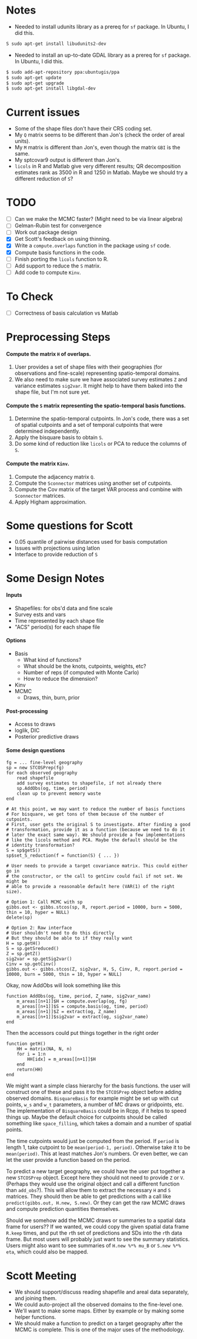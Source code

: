 # Notes
* Needed to install udunits library as a prereq for `sf` package. In Ubuntu, I
did this.
``` bash
S sudo apt-get install libudunits2-dev
```
* Needed to install an up-to-date GDAL library as a prereq for `sf` package.
In Ubuntu, I did this.
``` bash
$ sudo add-apt-repository ppa:ubuntugis/ppa
$ sudo apt-get update
$ sudo apt-get upgrade
$ sudo apt-get install libgdal-dev
```

# Current issues
* Some of the shape files don't have their CRS coding set.
* My `Q` matrix seems to be different than Jon's (check the order of areal units).
* My `M` matrix is different than Jon's, even though the matrix `GBI` is the same.
* My sptcovar9 output is different than Jon's.
* `licols` in R and Matlab give very different results; QR decomposition estimates
  rank as 3500 in R and 1250 in Matlab. Maybe we should try a different reduction
  of `S`?

# TODO
- [ ] Can we make the MCMC faster? (Might need to be via linear algebra)
- [ ] Gelman-Rubin test for convergence
- [ ] Work out package design
- [x] Get Scott's feedback on using thinning.
- [x] Write a `compute.overlaps` function in the package using `sf` code.
- [x] Compute basis functions in the code.
- [ ] Finish porting the `licols` function to R.
- [ ] Add support to reduce the `S` matrix.
- [ ] Add code to compute `Kinv`.

# To Check
- [ ] Correctness of basis calculation vs Matlab

# Preprocessing Steps
#### Compute the matrix `H` of overlaps.
1. User provides a set of shape files with their geographies (for observations
   and fine-scale) representing spatio-temporal domains.
2. We also need to make sure we have associated survey estimates `Z` and
   variance estimates `sig2var`. It might help to have them baked into the
   shape file, but I'm not sure yet.

#### Compute the `S` matrix representing the spatio-temporal basis functions.
1. Determine the spatio-temporal cutpoints. In Jon's code, there was a set
   of spatial cutpoints and a set of temporal cutpoints that were determined
   independently.
2. Apply the bisquare basis to obtain `S`.
3. Do some kind of reduction like `licols` or PCA to reduce the columns
   of `S`.

#### Compute the matrix `Kinv`.
1. Compute the adjacency matrix `Q`.
2. Compute the `Sconnector` matrices using another set of cutpoints.
3. Compute the Cov matrix of the target VAR process and combine with
  `Sconnector` matrices.
4. Apply Higham approximation.

# Some questions for Scott
* 0.05 quantile of pairwise distances used for basis computation
* Issues with projections using latlon
* Interface to provide reduction of `S`

# Some Design Notes

#### Inputs
* Shapefiles: for obs'd data and fine scale
* Survey ests and vars
* Time represented by each shape file
* "ACS" period(s) for each shape file

#### Options
* Basis
    - What kind of functions?
    - What should be the knots, cutpoints, weights, etc?
    - Number of reps (if computed with Monte Carlo)
    - How to reduce the dimension?
* Kinv
* MCMC
    - Draws, thin, burn, prior

#### Post-processing
* Access to draws
* loglik, DIC
* Posterior predictive draws

#### Some design questions

```
fg = ... fine-level geography
sp = new STCOSPrep(fg)
for each observed geography
	read shapefile
	add survey estimates to shapefile, if not already there
	sp.AddObs(og, time, period)
	clean up to prevent memory waste
end

# At this point, we may want to reduce the number of basis functions
# For bisquare, we get tons of them because of the number of cutpoints.
# First, user gets the original S to investigate. After finding a good
# transformation, provide it as a function (because we need to do it
# later the exact same way). We should provide a few implementations
# like the licols method and PCA. Maybe the default should be the
# identity transformation?
S = sp$getS()
sp$set_S_reduction(f = function(S) { ... })

# User needs to provide a target covariance matrix. This could either go in
# the constructor, or the call to getCinv could fail if not set. We might be
# able to provide a reasonable default here (VAR(1) of the right size).

# Option 1: Call MCMC with sp
gibbs.out <- gibbs.stcos(sp, R, report.period = 10000, burn = 5000, thin = 10, hyper = NULL)
delete(sp)

# Option 2: Raw interface
# User shouldn't need to do this directly
# But they should be able to if they really want
H = sp.getH()
S = sp.getSreduced()
Z = sp.getZ()
sig2var = sp.getSig2var()
Cinv = sp.getCinv()
gibbs.out <- gibbs.stcos(Z, sig2var, H, S, Cinv, R, report.period = 10000, burn = 5000, thin = 10, hyper = NULL)
```

Okay, now AddObs will look something like this
```
function AddObs(og, time, period, Z_name, sig2var_name)
	m_areas[[n+1]]$H = compute.overlap(og, fg)
	m_areas[[n+1]]$S = compute.basis(og, time, period)
	m_areas[[n+1]]$Z = extract(og, Z_name)
	m_areas[[n+1]]$sig2var = extract(og, sig2var_name)
end
```

Then the accessors could put things together in the right order
```
function getH()
	HH = matrix(NA, N, n)
	for i = 1:n
		HH[idx] = m_areas[[n+1]]$H
	end
	return(HH)
end
```

We might want a simple class hierarchy for the basis functions. the user will
construct one of these and pass it to the `STCOSPrep` object before adding
observed domains. `BisquareBasis` for example might be set up with cut points,
`w_s` and `w_t` parameters, a number of MC draws or gridpoints, etc. The
implementation of `BisquareBasis` could be in Rcpp, if it helps to speed things up.
Maybe the default choice for cutpoints should be called something like
`space_filling`, which takes a domain and a number of spatial points.

The time cutpoints would just be computed from the period. If `period` is
length 1, take cutpoint to be `mean(period-1, period)`. Otherwise take it
to be `mean(period)`. This at least matches Jon's numbers. Or even better,
we can let the user provide a function based on the period.

To predict a new target geography, we could have the user put together a new
`STCOSPrep` object. Except here they should not need to provide `Z` or `V`.
(Perhaps they would use the original object and call a different function
than `add_obs`?). This will allow them to extract the necessary `H` and `S`
matrices. They should then be able to get predictions with a call like
`predict(gibbs.out, H.new, S.new)`. Or they can get the raw MCMC draws
and compute prediction quantities themselves.

Should we somehow add the MCMC draws or summaries to a spatial data frame
for users?? If we wanted, we could copy the given spatial data frame `R.keep`
times, and put the `r`th set of predictions and SDs into the `r`th data frame.
But most users will probably just want to see the summary statistics. Users
might also want to see summaries of `H.new %*% mu_B` or `S.new %*% eta`, which
could also be mapped.

# Scott Meeting
* We should support/discuss reading shapefile and areal data separately, and joining them.
* We could auto-project all the observed domains to the fine-level one.
* We'll want to make some maps. Either by example or by making some helper functions.
* We should make a function to predict on a target geography after the MCMC
  is complete. This is one of the major uses of the methodology.
